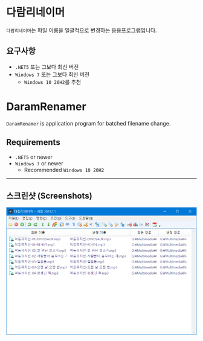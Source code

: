 ﻿# 다람리네이머
`다람리네이머`는 파일 이름을 일괄적으로 변경하는 응용프로그램입니다.

## 요구사항
- `.NET5` 또는 그보다 최신 버전
- `Windows 7` 또는 그보다 최신 버전
  - `Windows 10 20H2`를 추천

# DaramRenamer
`DaramRenamer` is application program for batched filename change.

## Requirements
- `.NET5` or newer
- `Windows 7` or newer
  - Recommended `Windows 10 20H2`


----
## 스크린샷 (Screenshots)
![Version 2021.7.1](DocumentResources/Main-2021.7.1.png)